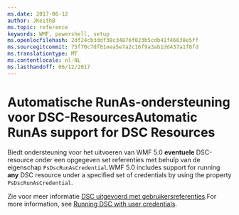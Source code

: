 ```yaml
---
ms.date: 2017-06-12
author: JKeithB
ms.topic: reference
keywords: WMF, powershell, setup
ms.openlocfilehash: 2df24cb3ddf38c34876f023b5cdb41f46638e5ff
ms.sourcegitcommit: 75f70c7df01eea5e7a2c16f9a3ab1dd437a1f8fd
ms.translationtype: MT
ms.contentlocale: nl-NL
ms.lasthandoff: 06/12/2017
---
```

# <a name="automatic-runas-support-for-dsc-resources"></a><span data-ttu-id="3de73-102">Automatische RunAs-ondersteuning voor DSC-Resources</span><span class="sxs-lookup"><span data-stu-id="3de73-102">Automatic RunAs support for DSC Resources</span></span>

<span data-ttu-id="3de73-103">Biedt ondersteuning voor het uitvoeren van WMF 5.0 **eventuele** DSC-resource onder een opgegeven set referenties met behulp van de eigenschap `PsDscRunAsCredential`.</span><span class="sxs-lookup"><span data-stu-id="3de73-103">WMF 5.0 includes support for running **any** DSC resource under a specified set of credentials by using the property `PsDscRunAsCredential`.</span></span> 

<span data-ttu-id="3de73-104">Zie voor meer informatie [DSC uitgevoerd met gebruikersreferenties](https://msdn.microsoft.com/powershell/dsc/runasuser).</span><span class="sxs-lookup"><span data-stu-id="3de73-104">For more information, see [Running DSC with user credentials](https://msdn.microsoft.com/powershell/dsc/runasuser).</span></span>

